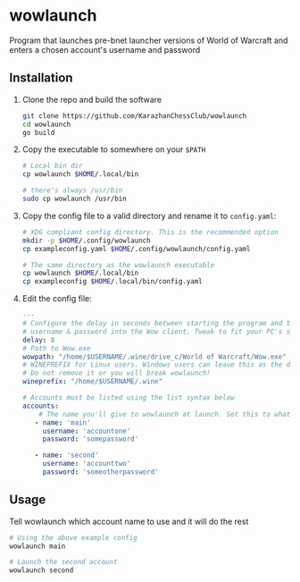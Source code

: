 # wowlaunch

Program that launches pre-bnet launcher versions of World of Warcraft and enters a chosen account's username and password

## Installation

1. Clone the repo and build the software

    ```bash
    git clone https://github.com/KarazhanChessClub/wowlaunch
    cd wowlaunch
    go build
    ```

2. Copy the executable to somewhere on your `$PATH`

    ```bash
    # Local bin dir
    cp wowlaunch $HOME/.local/bin
    
    # there's always /usr/bin
    sudo cp wowlaunch /usr/bin
    ```

3. Copy the config file to a valid directory and rename it to `config.yaml`:
    ```bash
    # XDG compliant config directory. This is the recommended option
    mkdir -p $HOME/.config/wowlaunch
    cp exampleconfig.yaml $HOME/.config/wowlaunch/config.yaml
    
    # The same directory as the wowlaunch executable
    cp wowlaunch $HOME/.local/bin
    cp exampleconfig $HOME/.local/bin/config.yaml
    ```
   
4. Edit the config file:

    ```yaml
    ---
    # Configure the delay in seconds between starting the program and typing the 
    # username & password into the Wow client. Tweak to fit your PC's speed
    delay: 8
    # Path to Wow.exe
    wowpath: "/home/$USERNAME/.wine/drive_c/World of Warcraft/Wow.exe"
    # WINEPREFIX for Linux users. Windows users can leave this as the default.
    # Do not remove it or you will break wowlaunch!
    wineprefix: "/home/$USERNAME/.wine"
    
    # Accounts must be listed using the list syntax below
    accounts:
        # The name you'll give to wowlaunch at launch. Set this to whatever you want
       - name: 'main'
         username: 'accountone'
         password: 'somepassword'
    
       - name: 'second'
         username: 'accounttwo'
         password: 'someotherpassword'
    ```

## Usage

Tell wowlaunch which account name to use and it will do the rest

```bash
# Using the above example config
wowlaunch main

# Launch the second account
wowlaunch second
```